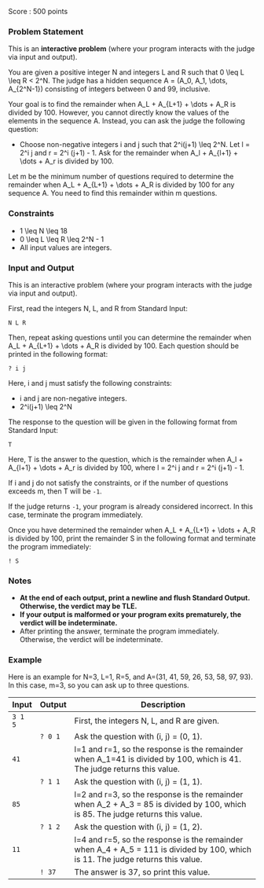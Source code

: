 Score : 500 points

### Problem Statement

This is an **interactive problem** (where your program interacts with the judge via input and output).

You are given a positive integer N and integers L and R such that 0 \leq L \leq R < 2^N. The judge has a hidden sequence A = (A\_0, A\_1, \dots, A\_{2^N-1}) consisting of integers between 0 and 99, inclusive.

Your goal is to find the remainder when A\_L + A\_{L+1} + \dots + A\_R is divided by 100. However, you cannot directly know the values of the elements in the sequence A. Instead, you can ask the judge the following question:

* Choose non-negative integers i and j such that 2^i(j+1) \leq 2^N. Let l = 2^i j and r = 2^i (j+1) - 1. Ask for the remainder when A\_l + A\_{l+1} + \dots + A\_r is divided by 100.

Let m be the minimum number of questions required to determine the remainder when A\_L + A\_{L+1} + \dots + A\_R is divided by 100 for any sequence A. You need to find this remainder within m questions.

### Constraints

* 1 \leq N \leq 18
* 0 \leq L \leq R \leq 2^N - 1
* All input values are integers.

### Input and Output

This is an interactive problem (where your program interacts with the judge via input and output).

First, read the integers N, L, and R from Standard Input:

```
N L R
```

Then, repeat asking questions until you can determine the remainder when A\_L + A\_{L+1} + \dots + A\_R is divided by 100. Each question should be printed in the following format:

```
? i j
```

Here, i and j must satisfy the following constraints:

* i and j are non-negative integers.
* 2^i(j+1) \leq 2^N

The response to the question will be given in the following format from Standard Input:

```
T
```

Here, T is the answer to the question, which is the remainder when A\_l + A\_{l+1} + \dots + A\_r is divided by 100, where l = 2^i j and r = 2^i (j+1) - 1.

If i and j do not satisfy the constraints, or if the number of questions exceeds m, then T will be `-1`.

If the judge returns `-1`, your program is already considered incorrect. In this case, terminate the program immediately.

Once you have determined the remainder when A\_L + A\_{L+1} + \dots + A\_R is divided by 100, print the remainder S in the following format and terminate the program immediately:

```
! S
```

### Notes

* **At the end of each output, print a newline and flush Standard Output. Otherwise, the verdict may be TLE.**
* **If your output is malformed or your program exits prematurely, the verdict will be indeterminate.**
* After printing the answer, terminate the program immediately. Otherwise, the verdict will be indeterminate.

### Example

Here is an example for N=3, L=1, R=5, and A=(31, 41, 59, 26, 53, 58, 97, 93). In this case, m=3, so you can ask up to three questions.

| Input | Output | Description |
| --- | --- | --- |
| `3 1 5` |  | First, the integers N, L, and R are given. |
|  | `? 0 1` | Ask the question with (i, j) = (0, 1). |
| `41` |  | l=1 and r=1, so the response is the remainder when A\_1=41 is divided by 100, which is 41. The judge returns this value. |
|  | `? 1 1` | Ask the question with (i, j) = (1, 1). |
| `85` |  | l=2 and r=3, so the response is the remainder when A\_2 + A\_3 = 85 is divided by 100, which is 85. The judge returns this value. |
|  | `? 1 2` | Ask the question with (i, j) = (1, 2). |
| `11` |  | l=4 and r=5, so the response is the remainder when A\_4 + A\_5 = 111 is divided by 100, which is 11. The judge returns this value. |
|  | `! 37` | The answer is 37, so print this value. |